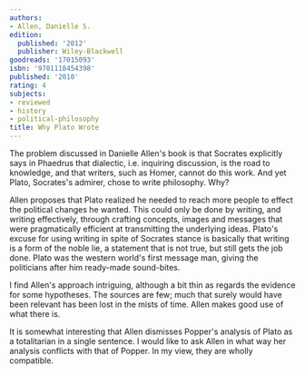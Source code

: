 ```yaml
---
authors:
- Allen, Danielle S.
edition:
  published: '2012'
  publisher: Wiley-Blackwell
goodreads: '17015093'
isbn: '9781118454398'
published: '2010'
rating: 4
subjects:
- reviewed
- history
- political-philosophy
title: Why Plato Wrote
---
```

The problem discussed in Danielle Allen's book is that Socrates explicitly says in Phaedrus that dialectic, i.e. inquiring discussion, is the road to knowledge, and that writers, such as Homer, cannot do this work. And yet Plato, Socrates's admirer, chose to write philosophy. Why?

Allen proposes that Plato realized he needed to reach more people to effect the political changes he wanted. This could only be done by writing, and writing effectively, through crafting concepts, images and messages that were pragmatically efficient at transmitting the underlying ideas. Plato's excuse for using writing in spite of Socrates stance is basically that writing is a form of the noble lie, a statement that is not true, but still gets the job done. Plato was the western world's first message man, giving the politicians after him ready-made sound-bites.

I find Allen's approach intriguing, although a bit thin as regards the evidence for some hypotheses. The sources are few; much that surely would have been relevant has been lost in the mists of time. Allen makes good use of what there is.

It is somewhat interesting that Allen dismisses Popper's analysis of Plato as a totalitarian in a single sentence. I would like to ask Allen in what way her analysis conflicts with that of Popper. In my view, they are wholly compatible.
